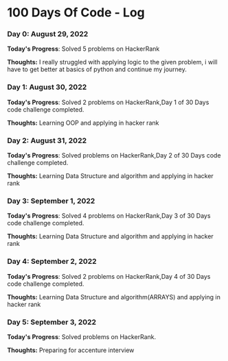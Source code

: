 # 100 Days Of Code - Log

### Day 0: August 29, 2022

**Today's Progress**: Solved 5 problems on HackerRank

**Thoughts:** I really struggled with applying logic to the given problem, i will have to get better at basics of python and continue my journey.

### Day 1: August 30, 2022

**Today's Progress**: Solved 2 problems on HackerRank,Day 1 of 30 Days code challenge completed.

**Thoughts:** Learning OOP and applying in hacker rank

### Day 2: August 31, 2022

**Today's Progress**: Solved problems on HackerRank,Day 2 of 30 Days code challenge completed.

**Thoughts:** Learning Data Structure and algorithm and applying in hacker rank

### Day 3: September 1, 2022

**Today's Progress**: Solved 4 problems on HackerRank,Day 3 of 30 Days code challenge completed.

**Thoughts:** Learning Data Structure and algorithm and applying in hacker rank

### Day 4: September 2, 2022

**Today's Progress**: Solved 2 problems on HackerRank,Day 4 of 30 Days code challenge completed.

**Thoughts:** Learning Data Structure and algorithm(ARRAYS) and applying in hacker rank

### Day 5: September 3, 2022

**Today's Progress**: Solved problems on HackerRank.

**Thoughts:** Preparing for accenture interview





